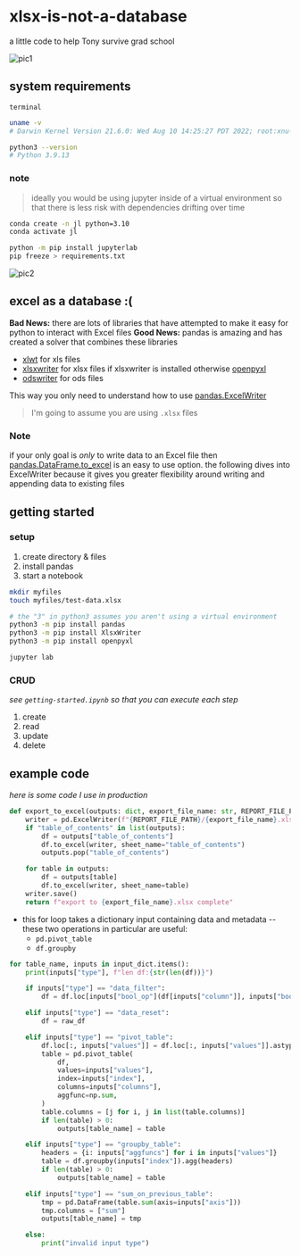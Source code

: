 # xlsx-is-not-a-database

a little code to help Tony survive grad school

![pic1](https://github.com/will-wright-eng/xlsx-is-not-a-database/blob/images/pic1.png)

## system requirements

`terminal`

```bash
uname -v
# Darwin Kernel Version 21.6.0: Wed Aug 10 14:25:27 PDT 2022; root:xnu-8020.141.5~2/RELEASE_X86_64

python3 --version
# Python 3.9.13
```

### note

> ideally you would be using jupyter inside of a virtual environment so that there is less risk with dependencies drifting over time

```bash
conda create -n jl python=3.10
conda activate jl

python -m pip install jupyterlab
pip freeze > requirements.txt
```

![pic2](https://github.com/will-wright-eng/xlsx-is-not-a-database/blob/images/pic2.png)

## excel as a database :(

**Bad News:** there are lots of libraries that have attempted to make it easy for python to interact with Excel files
**Good News:** pandas is amazing and has created a solver that combines these libraries

- [xlwt] for xls files
- [xlsxwriter] for xlsx files if xlsxwriter is installed otherwise [openpyxl]
- [odswriter] for ods files

This way you only need to understand how to use [pandas.ExcelWriter]

> I'm going to assume you are using `.xlsx` files

[xlwt]: https://pypi.org/project/xlwt/
[xlsxwriter]: https://pypi.org/project/XlsxWriter/
[odswriter]: https://pypi.org/project/odswriter/
[openpyxl]: https://pypi.org/project/openpyxl/

[pandas.ExcelWriter]: https://pandas.pydata.org/docs/reference/api/pandas.DataFrame.to_excel.html

### Note

if your only goal is *only* to write data to an Excel file then [pandas.DataFrame.to_excel] is an easy to use option. the following dives into ExcelWriter because it gives you greater flexibility around writing and appending data to existing files

[pandas.DataFrame.to_excel]: https://pandas.pydata.org/docs/reference/api/pandas.DataFrame.to_excel.html

## getting started

### setup

1. create directory & files
2. install pandas
3. start a notebook

```bash
mkdir myfiles
touch myfiles/test-data.xlsx

# the "3" in python3 assumes you aren't using a virtual environment
python3 -m pip install pandas
python3 -m pip install XlsxWriter
python3 -m pip install openpyxl

jupyter lab
```

### CRUD

*see `getting-started.ipynb` so that you can execute each step*

1. create
2. read
3. update
4. delete

## example code

*here is some code I use in production*

```python
def export_to_excel(outputs: dict, export_file_name: str, REPORT_FILE_PATH: str):
    writer = pd.ExcelWriter(f"{REPORT_FILE_PATH}/{export_file_name}.xlsx")
    if "table_of_contents" in list(outputs):
        df = outputs["table_of_contents"]
        df.to_excel(writer, sheet_name="table_of_contents")
        outputs.pop("table_of_contents")

    for table in outputs:
        df = outputs[table]
        df.to_excel(writer, sheet_name=table)
    writer.save()
    return f"export to {export_file_name}.xlsx complete"
```

- this for loop takes a dictionary input containing data and metadata -- these two operations in particular are useful:
  - `pd.pivot_table`
  - `df.groupby`

```python
for table_name, inputs in input_dict.items():
    print(inputs["type"], f"len df:{str(len(df))}")

    if inputs["type"] == "data_filter":
        df = df.loc[inputs["bool_op"](df[inputs["column"]], inputs["bool_arg"])]

    elif inputs["type"] == "data_reset":
        df = raw_df

    elif inputs["type"] == "pivot_table":
        df.loc[:, inputs["values"]] = df.loc[:, inputs["values"]].astype(float)
        table = pd.pivot_table(
            df,
            values=inputs["values"],
            index=inputs["index"],
            columns=inputs["columns"],
            aggfunc=np.sum,
        )
        table.columns = [j for i, j in list(table.columns)]
        if len(table) > 0:
            outputs[table_name] = table

    elif inputs["type"] == "groupby_table":
        headers = {i: inputs["aggfuncs"] for i in inputs["values"]}
        table = df.groupby(inputs["index"]).agg(headers)
        if len(table) > 0:
            outputs[table_name] = table

    elif inputs["type"] == "sum_on_previous_table":
        tmp = pd.DataFrame(table.sum(axis=inputs["axis"]))
        tmp.columns = ["sum"]
        outputs[table_name] = tmp

    else:
        print("invalid input type")
```
